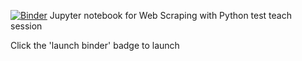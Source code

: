 [![Binder](http://mybinder.org/badge.svg)](http://mybinder.org:/repo/gizm00/di_testteach)
Jupyter notebook for Web Scraping with Python test teach session

Click the 'launch binder' badge to launch
